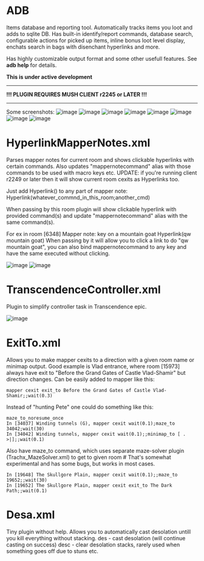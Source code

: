 # ADB
Items database and reporting tool. Automatically tracks items you loot and adds to sqlite DB.
Has built-in identify/report commands, database search, configurable actions for picked up items,
inline bonus loot level display, enchats search in bags with disenchant hyperlinks and more.

Has highly customizable output format and some other usefull features.
See **adb help** for details.

**This is under active development**

*******************************************
**!!! PLUGIN REQUIRES MUSH CLIENT r2245 or LATER !!!**
*******************************************

Some screenshots:
![image](https://user-images.githubusercontent.com/118027636/214982543-8e73df32-be2e-4950-bbfb-e80dfaf31e83.png)
![image](https://user-images.githubusercontent.com/118027636/214982660-f88b4e44-4307-4a11-bfff-149b221e4467.png)
![image](https://user-images.githubusercontent.com/118027636/216733840-fed1d047-da0f-4eb6-af30-d0c257689a28.png)
![image](https://user-images.githubusercontent.com/118027636/214982774-c8d2077d-4674-4757-b81b-55e225745e47.png)
![image](https://user-images.githubusercontent.com/118027636/218615827-6bd36e72-e18b-4df3-8457-109899654980.png)
![image](https://user-images.githubusercontent.com/118027636/214982993-9775707e-ed6b-46e3-8890-75b2f46f8e02.png)
![image](https://user-images.githubusercontent.com/118027636/214982206-5414e08f-4f09-4c5e-8fd5-4ed4a943dc67.png)
![image](https://user-images.githubusercontent.com/118027636/215364023-c58b8007-5629-4235-9a74-54cb0aad6de8.png)

# HyperlinkMapperNotes.xml
Parses mapper notes for current room and shows clickable hyperlinks with certain commands.
Also updates "mappernotecommand" alias with those commands to be used with macro keys etc.
UPDATE: if you're running client r2249 or later then it will show current room cexits
as Hyperlinks too.

Just add Hyperlink() to any part of mapper note:
Hyperlink(whatever_commnd_in_this_room;another_cmd)

When passing by this room plugin will show clickable hyperlink with provided command(s) 
and update "mappernotecommand" alias with the same command(s).

For ex in room [6348]
Mapper note: key on a mountain goat Hyperlink(qw mountain goat)
When passing by it will allow you to click a link to do "qw mountain goat",
you can also bind mappernotecommand to any key and have the same executed without clicking.

![image](https://user-images.githubusercontent.com/118027636/216854746-f7347f66-4a08-405d-9419-b6e1b242bdb2.png)
![image](https://user-images.githubusercontent.com/118027636/216854810-197cdaf7-8689-4afd-83d4-dea113c9b2ee.png)

# TranscendenceController.xml
Plugin to simplify controller task in Transcendence epic.

![image](https://user-images.githubusercontent.com/118027636/214983696-e29adcb9-0014-495a-8beb-afc17555dbd0.png)

# ExitTo.xml
Allows you to make mapper cexits to a direction with a given room name
or minimap output.
Good example is Vlad entrance, where room [15973] always have exit to
"Before the Grand Gates of Castle Vlad-Shamir" but direction changes.
Can be easily added to mapper like this:
```
mapper cexit exit_to Before the Grand Gates of Castle Vlad-Shamir;;wait(0.3)
```

Instead of "hunting Pete" one could do something like this:
```
maze_to_noresume_once
In [34037] Winding tunnels (G), mapper cexit wait(0.1);maze_to 34042;wait(30)
In [34042] Winding tunnels, mapper cexit wait(0.1);;minimap_to [ . >|];;wait(0.1)
```

Also have maze_to command, which uses separate maze-solver plugin (Trachx_MazeSolver.xml) to get to given room #
That's somewhat experimental and has some bugs, but works in most cases.
```
In [19648] The Skullgore Plain, mapper cexit wait(0.1);;maze_to 19652;;wait(30)
In [19652] The Skullgore Plain, mapper cexit exit_to The Dark Path;;wait(0.1)
```


# Desa.xml
Tiny plugin without help.
Allows you to automatically cast desolation untill you kill everything without stacking.
des - cast desolation (will continue casting on success)
desc - clear desolation stacks, rarely used when something goes off due to stuns etc.
